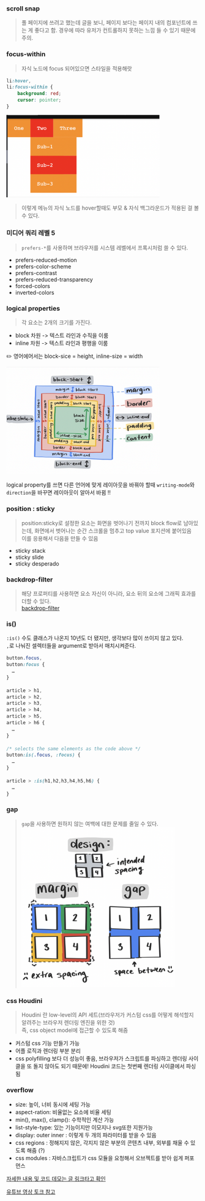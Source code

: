 ### scroll snap

> 풀 페이지에 쓰려고 했는데 글을 보니, 페이지 보다는 페이지 내의 컴포넌트에 쓰는 게 좋다고 함. 경우에 따라 유저가 컨트롤하지 못하는 느낌 들 수 있기 때문에 주의.

### focus-within

> 자식 노드에 focus 되어있으면 스타일을 적용해랏

```css
li:hover,
li:focus-within {
	background: red;
	cursor: pointer;
}
```

<img src="../_images/focus-within.png" width="400">

> 이렇게 메뉴의 자식 노드를 hover할때도 부모 & 자식 백그라운드가 적용된 걸 볼 수 있다.

### 미디어 쿼리 레벨 5

> `prefers-*`를 사용하며 브라우저를 시스템 레벨에서 프록시처럼 쓸 수 있다.

- prefers-reduced-motion
- prefers-color-scheme
- prefers-contrast
- prefers-reduced-transparency
- forced-colors
- inverted-colors

### logical properties

> 각 요소는 2개의 크기를 가진다.

- block 차원 -> 텍스트 라인과 수직을 이룸
- inline 차원 -> 텍스트 라인과 평행을 이룸

✏️ 영어에어서는 block-sice = height, inline-size = width

<img src="../_images/logical.png" width="400">

logical property를 쓰면 다른 언어에 맞게 레이아웃을 바꿔야 할때 `writing-mode`와 `direction`을 바꾸면 레이아웃이 알아서 바뀜 !!

### position : sticky

> position:sticky로 설정한 요소는 화면을 벗어나기 전까지 block flow로 남아있는데, 화면에서 벗어나는 순간 스크롤을 멈추고 top value 포지션에 붙어있음\
> 이를 응용해서 다음을 만들 수 있음

- sticky stack
- sticky slide
- sticky desperado

### backdrop-filter

> 해당 프로퍼티를 사용하면 요소 자신이 아니라, 요소 뒤의 요소에 그래픽 효과를 더할 수 있다.\
> [backdrop-filter](https://web.dev/backdrop-filter/)

### is()

`:is()` 수도 클래스가 나온지 10년도 더 됐지만, 생각보다 많이 쓰이지 않고 있다.\
`,`로 나눠진 셀렉터들을 argument로 받아서 매치시켜준다.

```css
button.focus,
button:focus {
  …
}

article > h1,
article > h2,
article > h3,
article > h4,
article > h5,
article > h6 {
  …
}

/* selects the same elements as the code above */
button:is(.focus, :focus) {
  …
}

article > :is(h1,h2,h3,h4,h5,h6) {
  …
}
```

### gap

> `gap`을 사용하면 원하지 않는 여백에 대한 문제를 줄일 수 있다.
> <img src="../_images/gap.png" width="400">

### css Houdini

> Houdini 란 low-level의 API 세트(브라우저가 커스텀 css를 어떻게 해석할지 알려주는 브라우저 렌더링 엔진을 위한 것)\
> 즉, css object model에 접근할 수 있도록 해줌

- 커스텀 css 기능 만들기 가능
- 어플 로직과 렌더링 부분 분리
- css polyfilling 보다 더 성능이 좋음, 브라우저가 스크립트를 파싱하고 렌더링 사이클을 또 돌지 않아도 되기 때문에! Houdini 코드는 첫번째 렌더링 사이클에서 파싱됨

### overflow

- size: 높이, 너비 동시에 세팅 가능
- aspect-ration: 비율없는 요소에 비율 세팅
- min(), max(), clamp(): 수학적인 계산 가능
- list-style-type: 있는 기능이지만 이모지나 svg또한 지원가능
- display: outer inner : 이렇게 두 개의 파라미터를 받을 수 있음
- css regions : 정해지지 않은, 각지지 않은 부분의 콘텐츠 내부, 외부를 채울 수 있도록 해줌 (?)
- css modules : 자바스크립트가 css 모듈을 요청해서 오브젝트를 받아 쉽게 퍼포먼스

[자세한 내용 및 코드 데모는 글 링크타고 확인](https://web.dev/next-gen-css-2019/#scroll-snap)

[유튜브 영상 토크 참고](https://youtu.be/-oyeaIirVC0?t=1825)

